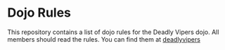 Dojo Rules
==========

This repository contains a list of dojo rules for the Deadly Vipers dojo. 
All members should read the rules.
You can find them at [deadlyvipers](https://github.com/deadlyvipers)
